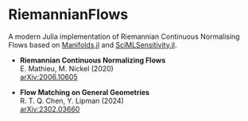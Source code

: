 # RiemannianFlows

A modern Julia implementation of Riemannian Continuous Normalising Flows based on [Manifolds.jl](https://github.com/JuliaManifolds/Manifolds.jl) and [SciMLSensitivity.jl](https://github.com/SciML/SciMLSensitivity.jl).

- **Riemannian Continuous Normalizing Flows**  
  E. Mathieu, M. Nickel (2020)  
  [arXiv:2006.10605](https://arxiv.org/abs/2006.10605)

- **Flow Matching on General Geometries**  
  R. T. Q. Chen, Y. Lipman (2024)  
  [arXiv:2302.03660](https://arxiv.org/abs/2302.03660)  
